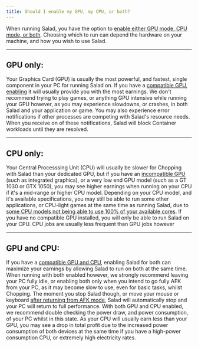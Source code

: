 ```yaml
---
title: Should I enable my GPU, my CPU, or both?
---
```


When running Salad, you have the option to
[enable either GPU mode, CPU mode, or both](/docs/guides/using-salad/238-how-to-enable-and-disable-hardware). Choosing
which to run can depend the hardware on your machine, and how you wish to use Salad.

---

## GPU only:

Your Graphics Card (GPU) is usually the most powerful, and fastest, single component in your PC for running Salad on. If
you have a [compatible GPU](/docs/faq/compatibility/78-is-my-machine-compatible-with-salad),
[enabling](/docs/guides/using-salad/238-how-to-enable-and-disable-hardware) it will usually provide you with the most
earnings. We don't recommend trying to play games, or anything GPU intensive while running your GPU however, as you may
experience slowdowns, or crashes, in both Salad and your application or game. You may also experience error
notifications if other processes are competing with Salad's resource needs. When you receive on of these notifications,
Salad will block Container workloads until they are resolved.

---

## CPU only:

Your Central Processsing Unit (CPU) will usually be slower for Chopping with Salad than your dedicated GPU, but if you
have an [incompatible GPU](/docs/faq/compatibility/78-is-my-machine-compatible-with-salad) (such as integrated
graphics), or a very low end GPU model (such as a GT 1030 or GTX 1050), you may see higher earnings when running on your
CPU if it's a mid-range or higher CPU model. Depending on your CPU model, and it's available specifications, you may
still be able to run some other applications, or CPU-light games at the same time as running Salad, due to
[some CPU models not being able to use 100% of your available cores](/docs/faq/compatibility/237-why-is-salad-not-fully-using-my-cpu).
If you have no compatible GPU installed, you will only be able to run Salad on your CPU. CPU jobs are usually less
frequent than GPU jobs however

---

## GPU and CPU:

If you have a [compatible GPU and CPU](/docs/faq/compatibility/78-is-my-machine-compatible-with-salad), enabling Salad
for both can maximize your earnings by allowing Salad to run on both at the same time. When running with both enabled
however, we strongly recommend leaving your PC fully idle, or enabling both only when you intend to go fully AFK from
your PC, as it may become slow to use, even for basic tasks, whilst Chopping. The moment you stop Salad though, or move
your mouse or keyboard [after returning from AFK mode](/docs/guides/using-salad/how-to-enable-auto-start), Salad will
automatically stop and your PC will return to full performance. With both GPU and CPU enabled, we recommend double
checking the power draw, and power consumption, of your PC whilst in this state. As your CPU will usually earn less than
your GPU, you may see a drop in total profit due to the increased power consumption of both devices at the same time if
you have a high-power consumption CPU, or extremely high electricity rates.

